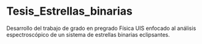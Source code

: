 # Tesis_Estrellas_binarias
Desarrollo del trabajo de grado en pregrado Física UIS enfocado al análisis espectroscópico de un sistema de estrellas binarias eclipsantes.
